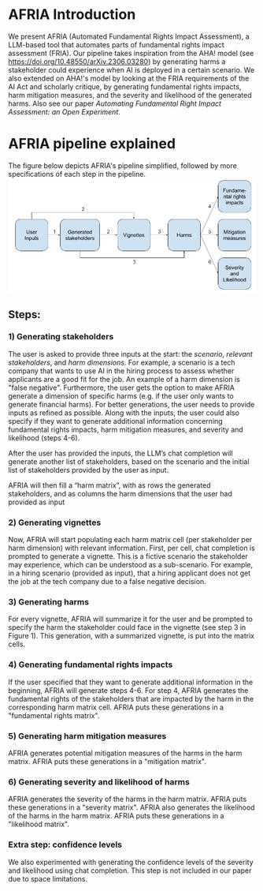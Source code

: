 # AFRIA Introduction
We present AFRIA (Automated Fundamental Rights Impact Assessment), a LLM-based tool that automates parts of fundamental rights impact assessment (FRIA). Our pipeline takes inspiration from the AHA! model (see https://doi.org/10.48550/arXiv.2306.03280) by generating harms a stakeholder could experience when AI is deployed in a certain scenario. We also extended on AHA!'s model by looking at the FRIA requirements of the AI Act and scholarly critique, by generating fundamental rights impacts, harm mitigation measures, and the severity and likelihood of the generated harms. Also see our paper _Automating Fundamental Right Impact Assessment: an Open Experiment_. 

# AFRIA pipeline explained
The figure below depicts AFRIA's pipeline simplified, followed by more specifications of each step in the pipeline.
![alt text](https://github.com/XCINDYZ/AFRIA/blob/main/AFRIA%20pipeline%20updated.png)

## Steps:
### 1) Generating stakeholders
The user is asked to provide three inputs at the start: the _scenario_, _relevant stakeholders_, and _harm dimensions_. For example, a scenario is a tech company that wants to use AI in the hiring process to assess whether applicants are a good fit for the job. An example of a harm dimension is "false negative". Furthermore, the user gets the option to make AFRIA generate a dimension of specific harms (e.g. if the user only wants to generate financial harms). For better generations, the user needs to provide inputs as refined as possible. Along with the inputs, the user could also specify if they want to generate additional information concerning fundamental rights impacts, harm mitigation measures, and severity and likelihood (steps 4-6). 

After the user has provided the inputs, the LLM’s chat completion will generate another list of stakeholders, based on the scenario and the initial list of stakeholders provided by the user as input.

AFRIA will then fill a “harm matrix”, with as rows the generated stakeholders, and as columns the harm dimensions that the user had provided as input

### 2) Generating vignettes
Now, AFRIA will start populating each harm matrix cell (per stakeholder per harm dimension) with relevant information. First, per cell, chat completion is prompted to generate a vignette. This is a fictive scenario the stakeholder may experience, which can be understood as a sub-scenario. For example, in a hiring scenario (provided as input), that a hiring applicant does not get the job at the tech company due to a false negative decision.

### 3) Generating harms
For every vignette, AFRIA will summarize it for the user and be prompted to specify the harm the stakeholder could face in the vignette (see step 3 in Figure 1).  This generation, with a summarized vignette, is put into the matrix cells.

### 4) Generating fundamental rights impacts
If the user specified that they want to generate additional information in the beginning, AFRIA will generate steps 4-6. For step 4, AFRIA generates the fundamental rights of the stakeholders that are impacted by the harm in the corresponding harm matrix cell. AFRIA puts these generations in a "fundamental rights matrix". 

### 5) Generating harm mitigation measures
AFRIA generates potential mitigation measures of the harms in the harm matrix. AFRIA puts these generations in a "mitigation matrix". 

### 6) Generating severity and likelihood of harms
AFRIA generates the severity of the harms in the harm matrix. AFRIA puts these generations in a "severity matrix". AFRIA also generates the likelihood of the harms in the harm matrix. AFRIA puts these generations in a "likelihood matrix". 

### Extra step: confidence levels
We also experimented with generating the confidence levels of the severity and likelihood using chat completion. This step is not included in our paper due to space limitations.
